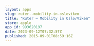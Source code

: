 ```yaml
---
layout: apps
slug: ruter--mobility-in-osloviken
title: "Ruter – Mobility in Oslo/Viken"
store: apple
app_id: 993620197
date: 2023-09-12T07:32:57Z
published: 2015-09-01T08:59:16Z
---
```

